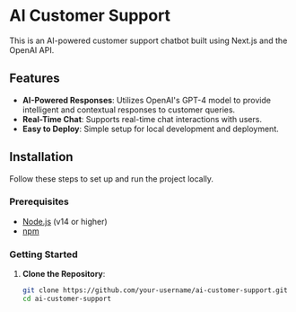 # AI Customer Support

This is an AI-powered customer support chatbot built using Next.js and the OpenAI API.

## Features

- **AI-Powered Responses**: Utilizes OpenAI's GPT-4 model to provide intelligent and contextual responses to customer queries.
- **Real-Time Chat**: Supports real-time chat interactions with users.
- **Easy to Deploy**: Simple setup for local development and deployment.

## Installation

Follow these steps to set up and run the project locally.

### Prerequisites

- [Node.js](https://nodejs.org/) (v14 or higher)
- [npm](https://www.npmjs.com/)

### Getting Started

1. **Clone the Repository**:

   ```bash
   git clone https://github.com/your-username/ai-customer-support.git
   cd ai-customer-support
